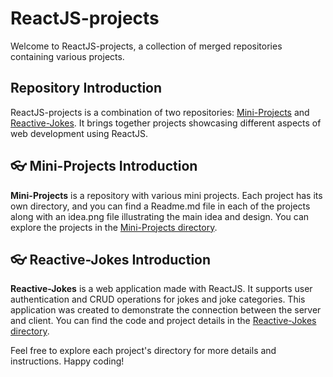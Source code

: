 # ReactJS-projects

Welcome to ReactJS-projects, a collection of merged repositories containing various projects.

## Repository Introduction

ReactJS-projects is a combination of two repositories: [Mini-Projects](https://github.com/david-asenoff/ReactJS-projects/tree/main/Mini-Projects) and [Reactive-Jokes](https://github.com/david-asenoff/ReactJS-projects/tree/main/Reactive-Jokes). It brings together projects showcasing different aspects of web development using ReactJS.

## :eyeglasses: Mini-Projects Introduction
**Mini-Projects** is a repository with various mini projects. Each project has its own directory, and you can find a Readme.md file in each of the projects along with an idea.png file illustrating the main idea and design. You can explore the projects in the [Mini-Projects directory](https://github.com/david-asenoff/ReactJS-projects/tree/main/Mini-Projects).

## :eyeglasses: Reactive-Jokes Introduction
**Reactive-Jokes** is a web application made with ReactJS. It supports user authentication and CRUD operations for jokes and joke categories. This application was created to demonstrate the connection between the server and client. You can find the code and project details in the [Reactive-Jokes directory](https://github.com/david-asenoff/ReactJS-projects/tree/main/Reactive-Jokes).


Feel free to explore each project's directory for more details and instructions.
Happy coding!
